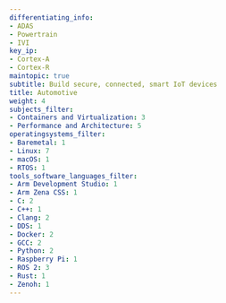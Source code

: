 ```yaml
---
differentiating_info:
- ADAS
- Powertrain
- IVI
key_ip:
- Cortex-A
- Cortex-R
maintopic: true
subtitle: Build secure, connected, smart IoT devices
title: Automotive
weight: 4
subjects_filter:
- Containers and Virtualization: 3
- Performance and Architecture: 5
operatingsystems_filter:
- Baremetal: 1
- Linux: 7
- macOS: 1
- RTOS: 1
tools_software_languages_filter:
- Arm Development Studio: 1
- Arm Zena CSS: 1
- C: 2
- C++: 1
- Clang: 2
- DDS: 1
- Docker: 2
- GCC: 2
- Python: 2
- Raspberry Pi: 1
- ROS 2: 3
- Rust: 1
- Zenoh: 1
---
```

